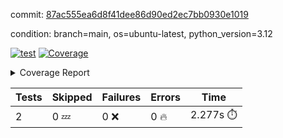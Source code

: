 commit: [87ac555ea6d8f41dee86d90ed2ec7bb0930e1019](https://github.com/rcmdnk/boto3-session/tree/87ac555ea6d8f41dee86d90ed2ec7bb0930e1019)

condition: branch=main, os=ubuntu-latest, python_version=3.12

[![test](https://github.com/rcmdnk/boto3-session/actions/workflows/test.yml/badge.svg)](https://github.com/rcmdnk/boto3-session/actions/runs/13002049968)
<a href="https://github.com/rcmdnk/boto3-session/blob/87ac555ea6d8f41dee86d90ed2ec7bb0930e1019/README.md"><img alt="Coverage" src="https://img.shields.io/badge/Coverage-47%25-orange.svg" /></a><details><summary>Coverage Report </summary><table><tr><th>File</th><th>Stmts</th><th>Miss</th><th>Cover</th><th>Missing</th></tr><tbody><tr><td colspan="5"><b>src/boto3_session</b></td></tr><tr><td>&nbsp; &nbsp;<a href="https://github.com/rcmdnk/boto3-session/blob/87ac555ea6d8f41dee86d90ed2ec7bb0930e1019/src/boto3_session/session.py">session.py</a></td><td>59</td><td>34</td><td>42%</td><td><a href="https://github.com/rcmdnk/boto3-session/blob/87ac555ea6d8f41dee86d90ed2ec7bb0930e1019/src/boto3_session/session.py#L15-L18">15&ndash;18</a>, <a href="https://github.com/rcmdnk/boto3-session/blob/87ac555ea6d8f41dee86d90ed2ec7bb0930e1019/src/boto3_session/session.py#L60">60</a>, <a href="https://github.com/rcmdnk/boto3-session/blob/87ac555ea6d8f41dee86d90ed2ec7bb0930e1019/src/boto3_session/session.py#L68-L70">68&ndash;70</a>, <a href="https://github.com/rcmdnk/boto3-session/blob/87ac555ea6d8f41dee86d90ed2ec7bb0930e1019/src/boto3_session/session.py#L73-L97">73&ndash;97</a>, <a href="https://github.com/rcmdnk/boto3-session/blob/87ac555ea6d8f41dee86d90ed2ec7bb0930e1019/src/boto3_session/session.py#L100-L122">100&ndash;122</a>, <a href="https://github.com/rcmdnk/boto3-session/blob/87ac555ea6d8f41dee86d90ed2ec7bb0930e1019/src/boto3_session/session.py#L125-L129">125&ndash;129</a>, <a href="https://github.com/rcmdnk/boto3-session/blob/87ac555ea6d8f41dee86d90ed2ec7bb0930e1019/src/boto3_session/session.py#L132-L133">132&ndash;133</a>, <a href="https://github.com/rcmdnk/boto3-session/blob/87ac555ea6d8f41dee86d90ed2ec7bb0930e1019/src/boto3_session/session.py#L136-L137">136&ndash;137</a></td></tr><tr><td><b>TOTAL</b></td><td><b>64</b></td><td><b>34</b></td><td><b>47%</b></td><td>&nbsp;</td></tr></tbody></table></details>

| Tests | Skipped | Failures | Errors | Time |
| ----- | ------- | -------- | -------- | ------------------ |
| 2 | 0 :zzz: | 0 :x: | 0 :fire: | 2.277s :stopwatch: |

